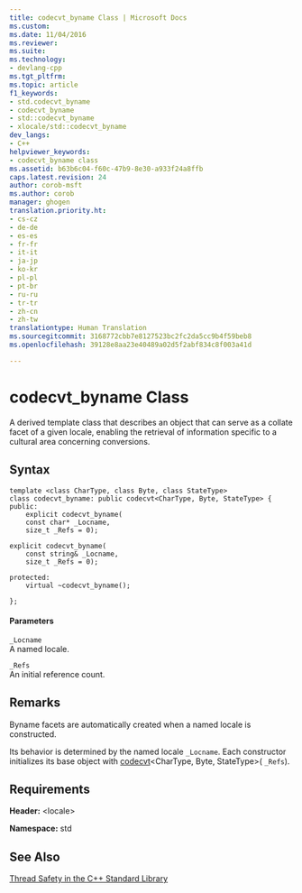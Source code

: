 ```yaml
---
title: codecvt_byname Class | Microsoft Docs
ms.custom: 
ms.date: 11/04/2016
ms.reviewer: 
ms.suite: 
ms.technology:
- devlang-cpp
ms.tgt_pltfrm: 
ms.topic: article
f1_keywords:
- std.codecvt_byname
- codecvt_byname
- std::codecvt_byname
- xlocale/std::codecvt_byname
dev_langs:
- C++
helpviewer_keywords:
- codecvt_byname class
ms.assetid: b63b6c04-f60c-47b9-8e30-a933f24a8ffb
caps.latest.revision: 24
author: corob-msft
ms.author: corob
manager: ghogen
translation.priority.ht:
- cs-cz
- de-de
- es-es
- fr-fr
- it-it
- ja-jp
- ko-kr
- pl-pl
- pt-br
- ru-ru
- tr-tr
- zh-cn
- zh-tw
translationtype: Human Translation
ms.sourcegitcommit: 3168772cbb7e8127523bc2fc2da5cc9b4f59beb8
ms.openlocfilehash: 39128e8aa23e40489a02d5f2abf834c8f003a41d

---
```

# codecvt_byname Class
A derived template class that describes an object that can serve as a collate facet of a given locale, enabling the retrieval of information specific to a cultural area concerning conversions.  
  
## Syntax  
  
```
template <class CharType, class Byte, class StateType>
class codecvt_byname: public codecvt<CharType, Byte, StateType> {
public:
    explicit codecvt_byname(
    const char* _Locname,
    size_t _Refs = 0);
```  
  
```
explicit codecvt_byname(
    const string& _Locname,
    size_t _Refs = 0);
```  
  
```
protected:
    virtual ~codecvt_byname();

};
```  
  
#### Parameters  
 `_Locname`  
 A named locale.  
  
 `_Refs`  
 An initial reference count.  
  
## Remarks  
 Byname facets are automatically created when a named locale is constructed.  
  
 Its behavior is determined by the named locale `_Locname`. Each constructor initializes its base object with [codecvt](../standard-library/codecvt-class.md)\<CharType, Byte, StateType>( `_Refs`).  
  
## Requirements  
 **Header:** \<locale>  
  
 **Namespace:** std  
  
## See Also  
 [Thread Safety in the C++ Standard Library](../standard-library/thread-safety-in-the-cpp-standard-library.md)






<!--HONumber=Jan17_HO1-->


